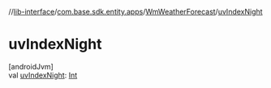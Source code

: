 //[lib-interface](../../../index.md)/[com.base.sdk.entity.apps](../index.md)/[WmWeatherForecast](index.md)/[uvIndexNight](uv-index-night.md)

# uvIndexNight

[androidJvm]\
val [uvIndexNight](uv-index-night.md): [Int](https://kotlinlang.org/api/latest/jvm/stdlib/kotlin/-int/index.html)

